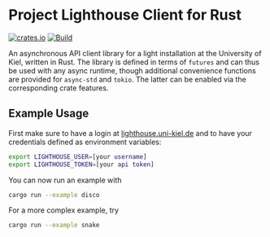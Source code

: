 # Project Lighthouse Client for Rust

[![crates.io](https://img.shields.io/crates/v/lighthouse-client)](https://crates.io/crates/lighthouse-client)
[![Build](https://github.com/ProjectLighthouseCAU/lighthouse-rust/actions/workflows/build.yml/badge.svg)](https://github.com/ProjectLighthouseCAU/lighthouse-rust/actions/workflows/build.yml)

An asynchronous API client library for a light installation at the University of Kiel, written in Rust. The library is defined in terms of `futures` and can thus be used with any async runtime, though additional convenience functions are provided for `async-std` and `tokio`. The latter can be enabled via the corresponding crate features.

## Example Usage

First make sure to have a login at [lighthouse.uni-kiel.de](https://lighthouse.uni-kiel.de) and to have your credentials defined as environment variables:

```bash
export LIGHTHOUSE_USER=[your username]
export LIGHTHOUSE_TOKEN=[your api token]
```

You can now run an example with

```bash
cargo run --example disco
```

For a more complex example, try

```bash
cargo run --example snake
```
